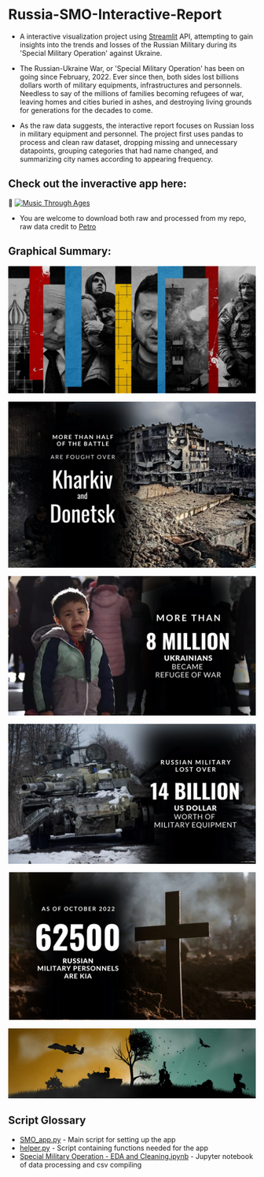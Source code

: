 # Russia-SMO-Interactive-Report

- A interactive visualization project using [Streamlit](https://streamlit.io/) API, attempting to gain insights into the trends and losses of the Russian Military during its 'Special Military Operation' against Ukraine.

- The Russian-Ukraine War, or 'Special Military Operation' has been on going since February, 2022.
Ever since then, both sides lost billions dollars worth of military equipments, infrastructures and personnels. Needless to say of the millions of families becoming refugees of war, leaving homes and cities buried in ashes, and destroying living grounds for generations for the decades to come.

- As the raw data suggests, the interactive report focuses on Russian loss in military equipment and personnel.
The project first uses pandas to process and clean raw dataset, dropping missing and unnecessary datapoints, grouping categories that had name changed, and summarizing city names according to appearing frequency.

## Check out the inveractive app here:
🚩 [![Music Through Ages](https://static.streamlit.io/badges/streamlit_badge_black_white.svg)](https://share.streamlit.io/tanul-mathur/music-through-the-ages/AppFinal.py)

- You are welcome to download both raw and processed from my repo, raw data credit to [Petro](https://www.kaggle.com/datasets/piterfm/2022-ukraine-russian-war)


## Graphical Summary:
![Intro](https://raw.githubusercontent.com/DFrankWu/Russia-SMO-Interactive-Report/main/assets/intro.png)

![Center of Battle](https://raw.githubusercontent.com/DFrankWu/Russia-SMO-Interactive-Report/main/assets/city.png)

![Refugees of War](https://raw.githubusercontent.com/DFrankWu/Russia-SMO-Interactive-Report/main/assets/refugee.png)

![Equipments](https://github.com/DFrankWu/Russia-SMO-Interactive-Report/blob/main/assets/equipment.png)

![Personnels](https://github.com/DFrankWu/Russia-SMO-Interactive-Report/blob/main/assets/death.png)

![Outro](https://raw.githubusercontent.com/DFrankWu/Russia-SMO-Interactive-Report/main/assets/end.png)

## Script Glossary
* [SMO_app.py](https://github.com/tanul-mathur/music-through-the-ages/blob/master/AppFinal.py) - Main script for setting up the app
* [helper.py](https://github.com/tanul-mathur/music-through-the-ages/blob/master/Helper.py) - Script containing functions needed for the app
* [Special Military Operation - EDA and Cleaning.ipynb](https://github.com/DFrankWu/Russia-SMO-Interactive-Report/blob/main/Special%20Military%20Operation%20-%20EDA%20and%20Cleaning.ipynb) - Jupyter notebook of data processing and csv compiling

